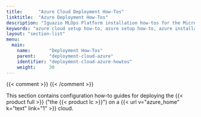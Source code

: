 ```yaml
---
title:      "Azure Cloud Deployment How-Tos"
linktitle:  "Azure Deployment How-Tos"
description: "Iguazio MLOps Platform installation how-tos for the Microsoft Azure cloud"
keywords: "azure cloud setup how-to, azure setup how-to, azure installation how-to, azure how-to, azure setup, azure installation, azure configuration"
layout: "section-list"
menu:
  main:
    name:       "Deployment How-Tos"
    parent:     "deployment-cloud-azure"
    identifier: "deployment-cloud-azure-howtos"
    weight:     30
---
```

{{< comment >}}<!-- [SITE-RESTRUCT] This section replaces
  intro/setup/cloud/azure/howto/ -->
{{< /comment >}}

This section contains configuration how-to guides for deploying the {{< product full >}} ("the {{< product lc >}}") on a {{< url v="azure_home" k="text" link="1" >}} cloud.

